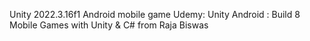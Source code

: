 Unity 2022.3.16f1
Android mobile game 
Udemy: Unity Android : Build 8 Mobile Games with Unity & C# 
from Raja Biswas
